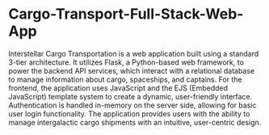 # Cargo-Transport-Full-Stack-Web-App


Interstellar Cargo Transportation is a web application built using a standard 3-tier architecture. It utilizes Flask, a Python-based web framework, to power the backend API services, which interact with a relational database to manage information about cargo, spaceships, and captains. For the frontend, the application uses JavaScript and the EJS (Embedded JavaScript) template system to create a dynamic, user-friendly interface. Authentication is handled in-memory on the server side, allowing for basic user login functionality. The application provides users with the ability to manage intergalactic cargo shipments with an intuitive, user-centric design.
